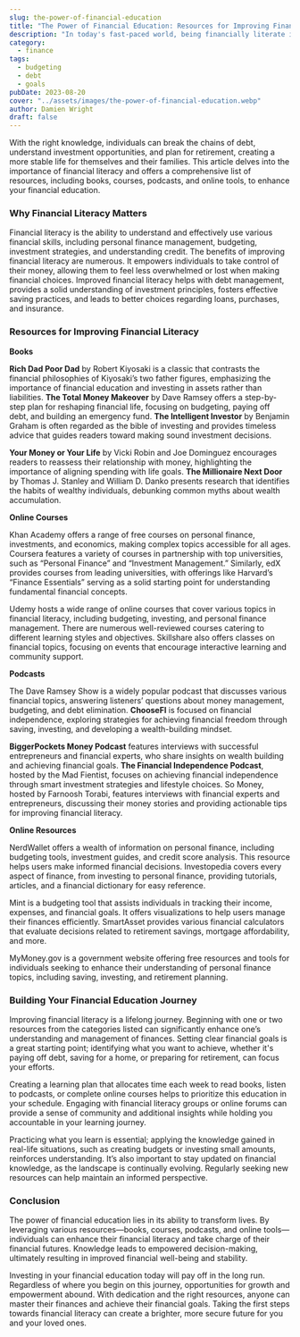 ```yaml
---
slug: the-power-of-financial-education
title: "The Power of Financial Education: Resources for Improving Financial Literacy"
description: "In today's fast-paced world, being financially literate is more crucial than ever. Financial education empowers individuals to make informed decisions about their money, manage their resources wisely, and secure their financial futures."
category:
  - finance
tags:
  - budgeting
  - debt
  - goals
pubDate: 2023-08-20
cover: "../assets/images/the-power-of-financial-education.webp"
author: Damien Wright
draft: false
---
```


 With the right knowledge, individuals can break the chains of debt, understand investment opportunities, and plan for retirement, creating a more stable life for themselves and their families. This article delves into the importance of financial literacy and offers a comprehensive list of resources, including books, courses, podcasts, and online tools, to enhance your financial education.

### Why Financial Literacy Matters

Financial literacy is the ability to understand and effectively use various financial skills, including personal finance management, budgeting, investment strategies, and understanding credit. The benefits of improving financial literacy are numerous. It empowers individuals to take control of their money, allowing them to feel less overwhelmed or lost when making financial choices. Improved financial literacy helps with debt management, provides a solid understanding of investment principles, fosters effective saving practices, and leads to better choices regarding loans, purchases, and insurance.

### Resources for Improving Financial Literacy

**Books**

**Rich Dad Poor Dad** by Robert Kiyosaki is a classic that contrasts the financial philosophies of Kiyosaki’s two father figures, emphasizing the importance of financial education and investing in assets rather than liabilities. **The Total Money Makeover** by Dave Ramsey offers a step-by-step plan for reshaping financial life, focusing on budgeting, paying off debt, and building an emergency fund. **The Intelligent Investor** by Benjamin Graham is often regarded as the bible of investing and provides timeless advice that guides readers toward making sound investment decisions.

**Your Money or Your Life** by Vicki Robin and Joe Dominguez encourages readers to reassess their relationship with money, highlighting the importance of aligning spending with life goals. **The Millionaire Next Door** by Thomas J. Stanley and William D. Danko presents research that identifies the habits of wealthy individuals, debunking common myths about wealth accumulation.

**Online Courses**

Khan Academy offers a range of free courses on personal finance, investments, and economics, making complex topics accessible for all ages. Coursera features a variety of courses in partnership with top universities, such as “Personal Finance” and “Investment Management.” Similarly, edX provides courses from leading universities, with offerings like Harvard’s “Finance Essentials” serving as a solid starting point for understanding fundamental financial concepts.

Udemy hosts a wide range of online courses that cover various topics in financial literacy, including budgeting, investing, and personal finance management. There are numerous well-reviewed courses catering to different learning styles and objectives. Skillshare also offers classes on financial topics, focusing on events that encourage interactive learning and community support.

**Podcasts**

The Dave Ramsey Show is a widely popular podcast that discusses various financial topics, answering listeners’ questions about money management, budgeting, and debt elimination. **ChooseFI** is focused on financial independence, exploring strategies for achieving financial freedom through saving, investing, and developing a wealth-building mindset.

**BiggerPockets Money Podcast** features interviews with successful entrepreneurs and financial experts, who share insights on wealth building and achieving financial goals. **The Financial Independence Podcast**, hosted by the Mad Fientist, focuses on achieving financial independence through smart investment strategies and lifestyle choices. So Money, hosted by Farnoosh Torabi, features interviews with financial experts and entrepreneurs, discussing their money stories and providing actionable tips for improving financial literacy.

**Online Resources**

NerdWallet offers a wealth of information on personal finance, including budgeting tools, investment guides, and credit score analysis. This resource helps users make informed financial decisions. Investopedia covers every aspect of finance, from investing to personal finance, providing tutorials, articles, and a financial dictionary for easy reference.

Mint is a budgeting tool that assists individuals in tracking their income, expenses, and financial goals. It offers visualizations to help users manage their finances efficiently. SmartAsset provides various financial calculators that evaluate decisions related to retirement savings, mortgage affordability, and more.

MyMoney.gov is a government website offering free resources and tools for individuals seeking to enhance their understanding of personal finance topics, including saving, investing, and retirement planning.

### Building Your Financial Education Journey

Improving financial literacy is a lifelong journey. Beginning with one or two resources from the categories listed can significantly enhance one’s understanding and management of finances. Setting clear financial goals is a great starting point; identifying what you want to achieve, whether it's paying off debt, saving for a home, or preparing for retirement, can focus your efforts.

Creating a learning plan that allocates time each week to read books, listen to podcasts, or complete online courses helps to prioritize this education in your schedule. Engaging with financial literacy groups or online forums can provide a sense of community and additional insights while holding you accountable in your learning journey.

Practicing what you learn is essential; applying the knowledge gained in real-life situations, such as creating budgets or investing small amounts, reinforces understanding. It’s also important to stay updated on financial knowledge, as the landscape is continually evolving. Regularly seeking new resources can help maintain an informed perspective.

### Conclusion

The power of financial education lies in its ability to transform lives. By leveraging various resources—books, courses, podcasts, and online tools—individuals can enhance their financial literacy and take charge of their financial futures. Knowledge leads to empowered decision-making, ultimately resulting in improved financial well-being and stability.

Investing in your financial education today will pay off in the long run. Regardless of where you begin on this journey, opportunities for growth and empowerment abound. With dedication and the right resources, anyone can master their finances and achieve their financial goals. Taking the first steps towards financial literacy can create a brighter, more secure future for you and your loved ones.
